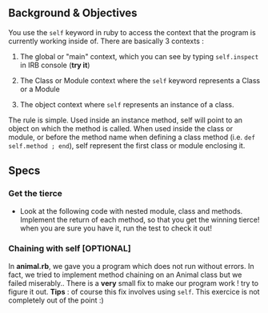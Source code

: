 ## Background & Objectives

You use the `self` keyword in ruby to access the context that the program is currently working inside of. There are basically 3 contexts :

1. The global or "main" context, which you can see by typing `self.inspect` in IRB console (**try it**)

2. The Class or Module context where the `self` keyword represents a Class or a Module

3. The object context where `self` represents an instance of a class.

The rule is simple. Used inside an instance method, self will point to an object on which the method is called. When used inside the class or module, or before the method name when defining a class method (i.e. `def self.method ; end`), self represent the first class or module enclosing it.

## Specs

### Get the tierce
* Look at the following code with nested module, class and methods. Implement the return of each method, so that you get the winning tierce! when you are sure you have it, run the test to check it out!

### Chaining with self [OPTIONAL]
In **animal.rb**, we gave you a program which does not run without errors. In fact, we tried to implement method chaining on an Animal class but we failed miserably.. There is a **very** small fix to make our program work ! try to figure it out. **Tips** : of course this fix involves using `self`. This exercice is not completely out of the point :)